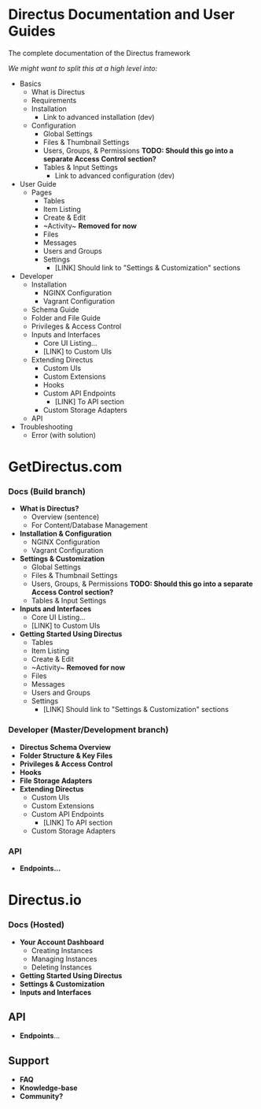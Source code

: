 # Directus Documentation and User Guides
The complete documentation of the Directus framework

_We might want to split this at a high level into:_
 

* Basics
    * What is Directus
    * Requirements
    * Installation
        * Link to advanced installation (dev)
    * Configuration
      * Global Settings
      * Files & Thumbnail Settings
      * Users, Groups, & Permissions **TODO: Should this go into a separate Access Control section?**
      * Tables & Input Settings
        * Link to advanced configuration (dev)
* User Guide
    * Pages
      * Tables
      * Item Listing
      * Create & Edit
      * ~Activity~ **Removed for now**
      * Files
      * Messages
      * Users and Groups
      * Settings
         * [LINK] Should link to "Settings & Customization" sections
* Developer
    * Installation
      * NGINX Configuration
      * Vagrant Configuration
    * Schema Guide
    * Folder and File Guide
    * Privileges & Access Control
    * Inputs and Interfaces
       * Core UI Listing...
       * [LINK] to Custom UIs
    * Extending Directus
      * Custom UIs
      * Custom Extensions
      * Hooks
      * Custom API Endpoints
        * [LINK] To API section
      * Custom Storage Adapters
    * API
* Troubleshooting
    * Error (with solution)





# GetDirectus.com
### Docs (Build branch)
* **What is Directus?**
    * Overview (sentence)
    * For Content/Database Management
* **Installation & Configuration**
    * NGINX Configuration
    * Vagrant Configuration
* **Settings & Customization**
    * Global Settings
    * Files & Thumbnail Settings
    * Users, Groups, & Permissions **TODO: Should this go into a separate Access Control section?**
    * Tables & Input Settings
* **Inputs and Interfaces**
    * Core UI Listing...
    * [LINK] to Custom UIs
* **Getting Started Using Directus**
    * Tables
    * Item Listing
    * Create & Edit
    * ~Activity~ **Removed for now**
    * Files
    * Messages
    * Users and Groups
    * Settings
        * [LINK] Should link to "Settings & Customization" sections
### Developer (Master/Development branch)
* **Directus Schema Overview**
* **Folder Structure & Key Files**
* **Privileges & Access Control**
* **Hooks**
* **File Storage Adapters**
* **Extending Directus**
    * Custom UIs
    * Custom Extensions
    * Custom API Endpoints
        * [LINK] To API section
    * Custom Storage Adapters
### API
* **Endpoints...**

# Directus.io
### Docs (Hosted)
* **Your Account Dashboard**
    * Creating Instances
    * Managing Instances
    * Deleting Instances
* **Getting Started Using Directus**
* **Settings & Customization**
* **Inputs and Interfaces**

## API
* **Endpoints**...

## Support
* **FAQ**
* **Knowledge-base**
* **Community?**
